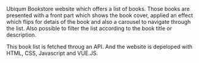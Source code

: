 Ubiqum Bookstore website which offers a list of books. Those books are presented with a front part which shows the book cover, applied an effect which flips for detais of the
book and also a carousel to navigate through the list. Also possible to filter the list according to the book title or description.

This book list is fetched throug an API. And the website is depeloped with HTML, CSS, Javascript and VUE.JS.
